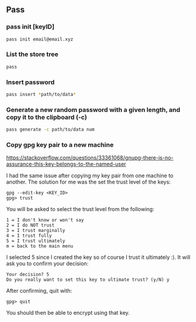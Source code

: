 ## Pass
### pass init [keyID]
```zsh
pass init email@email.xyz
```

### List the store tree
```zsh
pass
```

### Insert password
```zsh
pass insert *path/to/data*
```

### Generate a new random password with a given length, and copy it to the clipboard (-c)
```zsh
pass generate -c path/to/data num
```

### Copy gpg key pair to a new machine

https://stackoverflow.com/questions/33361068/gnupg-there-is-no-assurance-this-key-belongs-to-the-named-user

I had the same issue after copying my key pair from one machine to another. The
solution for me was the set the trust level of the keys:

```
gpg --edit-key <KEY_ID>
gpg> trust
```
You will be asked to select the trust level from the following:

```
1 = I don't know or won't say
2 = I do NOT trust
3 = I trust marginally
4 = I trust fully
5 = I trust ultimately
m = back to the main menu
```
I selected 5 since I created the key so of course I trust it ultimately :). It
will ask you to confirm your decision:

```
Your decision? 5
Do you really want to set this key to ultimate trust? (y/N) y
```
After confirming, quit with:

```
gpg> quit
```
You should then be able to encrypt using that key.

